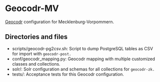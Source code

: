 Geocodr-MV
==========

[Geocodr][1] configuration for Mecklenburg-Vorpommern. 

[1]: https://github.com/rostock/geocodr


Directories and files
---------------------

- scripts/geocodr-pg2csv.sh: Script to dump PostgreSQL tables as CSV for import with `geocodr-post.`
- conf/geocodr_mapping.py: Geocodr mapping with multiple customized classes and collections.
- solr/: Solr configuration and schemas for all collections for `geocodr-zk.`
- tests/: Acceptance tests for this Geocodr configuration.


